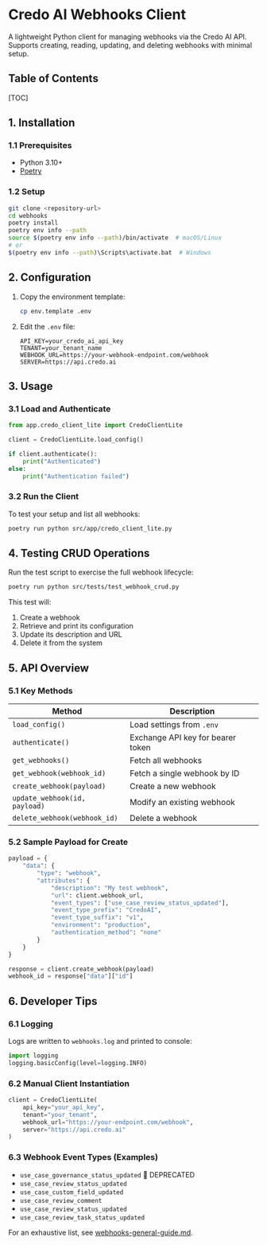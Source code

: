 <!-- omit in toc -->
# Credo AI Webhooks Client

A lightweight Python client for managing webhooks via the Credo AI API. Supports creating, reading, updating, and deleting webhooks with minimal setup.

<!-- omit in toc -->
## Table of Contents
[TOC]

## 1. Installation

### 1.1 Prerequisites

* Python 3.10+
* [Poetry](https://python-poetry.org/docs/#installation)

### 1.2 Setup

```bash
git clone <repository-url>
cd webhooks
poetry install
poetry env info --path
source $(poetry env info --path)/bin/activate  # macOS/Linux
# or
$(poetry env info --path)\Scripts\activate.bat  # Windows

```


## 2. Configuration

1. Copy the environment template:

   ```bash
   cp env.template .env
   ```

2. Edit the `.env` file:

   ```env
   API_KEY=your_credo_ai_api_key
   TENANT=your_tenant_name
   WEBHOOK_URL=https://your-webhook-endpoint.com/webhook
   SERVER=https://api.credo.ai
   ```


## 3. Usage

### 3.1 Load and Authenticate

```python
from app.credo_client_lite import CredoClientLite

client = CredoClientLite.load_config()

if client.authenticate():
    print("Authenticated")
else:
    print("Authentication failed")
```

### 3.2 Run the Client

To test your setup and list all webhooks:

```bash
poetry run python src/app/credo_client_lite.py
```


## 4. Testing CRUD Operations

Run the test script to exercise the full webhook lifecycle:

```bash
poetry run python src/tests/test_webhook_crud.py
```

This test will:

1. Create a webhook
2. Retrieve and print its configuration
3. Update its description and URL
4. Delete it from the system


## 5. API Overview

### 5.1 Key Methods

| Method                        | Description                       |
| ----------------------------- | --------------------------------- |
| `load_config()`               | Load settings from `.env`         |
| `authenticate()`              | Exchange API key for bearer token |
| `get_webhooks()`              | Fetch all webhooks                |
| `get_webhook(webhook_id)`     | Fetch a single webhook by ID      |
| `create_webhook(payload)`     | Create a new webhook              |
| `update_webhook(id, payload)` | Modify an existing webhook        |
| `delete_webhook(webhook_id)`  | Delete a webhook                  |

### 5.2 Sample Payload for Create

```python
payload = {
    "data": {
        "type": "webhook",
        "attributes": {
            "description": "My test webhook",
            "url": client.webhook_url,
            "event_types": ["use_case_review_status_updated"],
            "event_type_prefix": "CredoAI",
            "event_type_suffix": "v1",
            "environment": "production",
            "authentication_method": "none"
        }
    }
}

response = client.create_webhook(payload)
webhook_id = response["data"]["id"]
```


## 6. Developer Tips

### 6.1 Logging

Logs are written to `webhooks.log` and printed to console:

```python
import logging
logging.basicConfig(level=logging.INFO)
```

### 6.2 Manual Client Instantiation

```python
client = CredoClientLite(
    api_key="your_api_key",
    tenant="your_tenant",
    webhook_url="https://your-endpoint.com/webhook",
    server="https://api.credo.ai"
)
```

### 6.3 Webhook Event Types (Examples)

* `use_case_governance_status_updated` 🛑 DEPRECATED
* `use_case_review_status_updated`
* `use_case_custom_field_updated`
* `use_case_review_comment`
* `use_case_review_status_updated`
* `use_case_review_task_status_updated`

For an exhaustive list, see [webhooks-general-guide.md](/docs/webhooks-general-guide.md).
